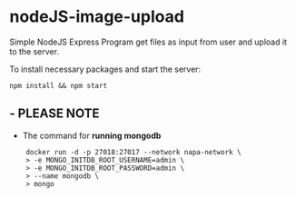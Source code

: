 # nodeJS-image-upload

Simple NodeJS Express Program get files as input from user and upload it to the server. 

To install necessary packages and start the server: 
    
    npm install && npm start



## - PLEASE NOTE
- The command for **running mongodb**
``` 
    docker run -d -p 27018:27017 --network napa-network \
    > -e MONGO_INITDB_ROOT_USERNAME=admin \
    > -e MONGO_INITDB_ROOT_PASSWORD=admin \
    > --name mongodb \
    > mongo
```




